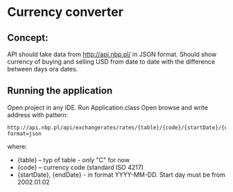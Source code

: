 # Currency converter

## Concept:

API should take data from  http://api.nbp.pl/ in JSON format.
Should show currency of buying and selling USD from date to date with the difference between days ora dates.

## Running the application

Open project in any IDE.
Run Application.class
Open browse and write address with pattern:

```
http://api.nbp.pl/api/exchangerates/rates/{table}/{code}/{startDate}/{endDate}?format=json
```
where: 
* {table} – typ of table - only "C" for now
* {code} – currency code (standard ISO 4217)
* {startDate}, {endDate} - in format YYYY-MM-DD. Start day must be from 2002.01.02

